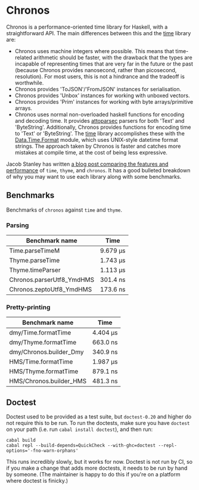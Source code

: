 # Chronos

Chronos is a performance-oriented time library for Haskell, with a
straightforward API. The main differences between this
and the [time](http://hackage.haskell.org/package/time) library
are:
  * Chronos uses machine integers where possible. This means
    that time-related arithmetic should be faster, with the
    drawback that the types are incapable of representing times
    that are very far in the future or the past (because Chronos
    provides nanosecond, rather than picosecond, resolution).
    For most users, this is not a hindrance and the tradeoff is
    worthwhile.
  * Chronos provides 'ToJSON'/'FromJSON' instances for serialisation.
  * Chronos provides 'Unbox' instances for working with unboxed vectors.
  * Chronos provides 'Prim' instances for working with byte arrays/primitive arrays.
  * Chronos uses normal non-overloaded haskell functions for
    encoding and decoding time. It provides [attoparsec](http://hackage.haskell.org/package/attoparsec) parsers for both 'Text' and
    'ByteString'. Additionally, Chronos provides functions for
    encoding time to 'Text' or 'ByteString'. The [time](http://hackage.haskell.org/package/time) library accomplishes these with the
    [Data.Time.Format](http://hackage.haskell.org/package/time-1.9.3/docs/Data-Time-Format.html) module, which uses UNIX-style datetime
    format strings. The approach taken by Chronos is faster and
    catches more mistakes at compile time, at the cost of being
    less expressive.

Jacob Stanley has written
[a blog post comparing the features and performance](https://jacobstanley.io/3-packages-you-need-to-know-about-before-processing-timestamps-in-haskell/)
of `time`, `thyme`, and `chronos`. It has a good bulleted breakdown of why
you may want to use each library along with some benchmarks.

## Benchmarks

Benchmarks of `chronos` against `time` and `thyme`.

### Parsing

| Benchmark name            | Time     |
|---------------------------|----------|
| Time.parseTimeM           | 9.679 μs |
| Thyme.parseTime           | 1.743 μs |
| Thyme.timeParser          | 1.113 μs |
| Chronos.parserUtf8_YmdHMS | 301.4 ns |
| Chronos.zeptoUtf8_YmdHMS  | 173.6 ns |

### Pretty-printing

| Benchmark name          | Time     |
|-------------------------|----------|
| dmy/Time.formatTime     | 4.404 μs |
| dmy/Thyme.formatTime    | 663.0 ns |
| dmy/Chronos.builder_Dmy | 340.9 ns |
| HMS/Time.formatTime     | 1.987 μs |
| HMS/Thyme.formatTime    | 879.1 ns |
| HMS/Chronos.builder_HMS | 481.3 ns |

## Doctest

Doctest used to be provided as a test suite, but `doctest-0.20` and higher
do not require this to be run. To run the doctests, make sure you have
`doctest` on your path (i.e. run `cabal install doctest`), and then run:

    cabal build
    cabal repl --build-depends=QuickCheck --with-ghc=doctest --repl-options='-fno-warn-orphans'

This runs incredibly slowly, but it works for now. Doctest is not run by CI,
so if you make a change that adds more doctests, it needs to be run by hand
by someone. (The maintainer is happy to do this if you're on a platform
where doctest is finicky.)
